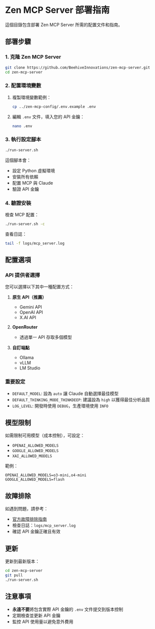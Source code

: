 # Zen MCP Server 部署指南

這個目錄包含部署 Zen MCP Server 所需的配置文件和指南。

## 部署步驟

### 1. 克隆 Zen MCP Server

```bash
git clone https://github.com/BeehiveInnovations/zen-mcp-server.git
cd zen-mcp-server
```

### 2. 配置環境變數

1. 複製環境變數範例：
   ```bash
   cp ../zen-mcp-config/.env.example .env
   ```

2. 編輯 `.env` 文件，填入您的 API 金鑰：
   ```bash
   nano .env
   ```

### 3. 執行設定腳本

```bash
./run-server.sh
```

這個腳本會：
- 設定 Python 虛擬環境
- 安裝所有依賴
- 配置 MCP 與 Claude
- 驗證 API 金鑰

### 4. 驗證安裝

檢查 MCP 配置：
```bash
./run-server.sh -c
```

查看日誌：
```bash
tail -f logs/mcp_server.log
```

## 配置選項

### API 提供者選擇

您可以選擇以下其中一種配置方式：

1. **原生 API（推薦）**
   - Gemini API
   - OpenAI API
   - X.AI API

2. **OpenRouter**
   - 透過單一 API 存取多個模型

3. **自訂端點**
   - Ollama
   - vLLM
   - LM Studio

### 重要設定

- `DEFAULT_MODEL`: 設為 `auto` 讓 Claude 自動選擇最佳模型
- `DEFAULT_THINKING_MODE_THINKDEEP`: 建議設為 `high` 以獲得最佳分析品質
- `LOG_LEVEL`: 開發時使用 `DEBUG`，生產環境使用 `INFO`

## 模型限制

如需限制可用模型（成本控制），可設定：
- `OPENAI_ALLOWED_MODELS`
- `GOOGLE_ALLOWED_MODELS`
- `XAI_ALLOWED_MODELS`

範例：
```env
OPENAI_ALLOWED_MODELS=o3-mini,o4-mini
GOOGLE_ALLOWED_MODELS=flash
```

## 故障排除

如遇到問題，請參考：
- [官方故障排除指南](https://github.com/BeehiveInnovations/zen-mcp-server/blob/main/docs/troubleshooting.md)
- 檢查日誌：`logs/mcp_server.log`
- 確認 API 金鑰正確且有效

## 更新

更新到最新版本：
```bash
cd zen-mcp-server
git pull
./run-server.sh
```

## 注意事項

- **永遠不要**將包含實際 API 金鑰的 `.env` 文件提交到版本控制
- 定期檢查並更新 API 金鑰
- 監控 API 使用量以避免意外費用